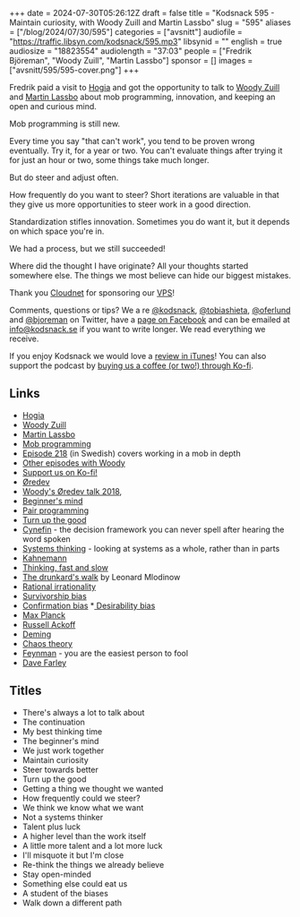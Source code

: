 +++
date = 2024-07-30T05:26:12Z
draft = false
title = "Kodsnack 595 - Maintain curiosity, with Woody Zuill and Martin Lassbo"
slug = "595"
aliases = ["/blog/2024/07/30/595"]
categories = ["avsnitt"]
audiofile = "https://traffic.libsyn.com/kodsnack/595.mp3"
libsynid = ""
english = true
audiosize = "18823554"
audiolength = "37:03"
people = ["Fredrik Björeman", "Woody Zuill", "Martin Lassbo"]
sponsor = []
images = ["avsnitt/595/595-cover.png"]
+++

Fredrik paid a visit to [Hogia](https://www.hogia.se/int/) and got the opportunity to talk to [Woody Zuill](https://woodyzuill.com/) and [Martin Lassbo](https://www.linkedin.com/in/martinlassbo/) about mob programming, innovation, and keeping an open and curious mind.

Mob programming is still new.

Every time you say "that can't work", you tend to be proven wrong eventually. Try it, for a year or two. You can't evaluate things after trying it for just an hour or two, some things take much longer.

But do steer and adjust often.

How frequently do you want to steer? Short iterations are valuable in that they give us more opportunities to steer work in a good direction.

Standardization stifles innovation. Sometimes you do want it, but it depends on which space you're in.

We had a process, but we still succeeded!

Where did the thought I have originate? All your thoughts started somewhere else. The things we most believe can hide our biggest mistakes.

Thank you [Cloudnet](http://www.cloudnet.se) for sponsoring our [VPS](http://en.wikipedia.org/wiki/Virtual_private_server)!

Comments, questions or tips? We a	re [@kodsnack](https://www.twitter.com/kodsnack), [@tobiashieta](https://www.twitter.com/tobiashieta), [@oferlund](https://twitter.com/oferlund) and [@bjoreman](https://www.twitter.com/bjoreman) on Twitter, have a [page on Facebook](https://www.facebook.com/kodsnack) and can be emailed at [info@kodsnack.se](mailto:info@kodsnack.se) if you want to write longer. We read everything we receive.

If you enjoy Kodsnack we would love a [review in iTunes](http://itunes.apple.com/se/podcast/kodsnack/id561631498?l=en)! You can also support the podcast by <a href="https://ko-fi.com/kodsnack" rel="payment">buying us a coffee (or two!) through Ko-fi</a>.

## Links ##
* [Hogia](https://www.hogia.se/int/)
* [Woody Zuill](https://woodyzuill.com/)
* [Martin Lassbo](https://www.linkedin.com/in/martinlassbo/)
* [Mob programming](https://en.wikipedia.org/wiki/Team_programming#Mob_programming)
* [Episode 218](https://kodsnack.se/218/) (in Swedish) covers working in a mob in depth
* [Other episodes with Woody](https://kodsnack.se/people/woody-zuill/)
* [Support us on Ko-fi!](https://ko-fi.com/kodsnack)
* [Øredev](https://oredev.org/)
* [Woody's Øredev talk 2018](https://www.youtube.com/watch?v=Y1u6Hzve6rk),
* [Beginner's mind](https://en.wikipedia.org/wiki/Shoshin)
* [Pair programming](https://en.wikipedia.org/wiki/Pair_programming)
* [Turn up the good](https://www.youtube.com/watch?v=Y1u6Hzve6rk)
* [Cynefin](https://en.wikipedia.org/wiki/Cynefin_framework) - the decision framework you can never spell after hearing the word spoken
* [Systems thinking](https://en.wikipedia.org/wiki/Systems_thinking) - looking at systems as a whole, rather than in parts
* [Kahnemann](https://en.wikipedia.org/wiki/Daniel_Kahneman)
* [Thinking, fast and slow](https://en.wikipedia.org/wiki/Thinking,_Fast_and_Slow)
* [The drunkard's walk](https://en.wikipedia.org/wiki/The_Drunkard's_Walk) by Leonard Mlodinow
* [Rational irrationality](https://en.wikipedia.org/wiki/Rational_irrationality)
* [Survivorship bias](https://en.wikipedia.org/wiki/Survivorship_bias)
* [Confirmation bias](https://en.wikipedia.org/wiki/Confirmation_bias)
*[ Desirability bias](https://en.wikipedia.org/wiki/Social-desirability_bias)
* [Max Planck](https://en.wikipedia.org/wiki/Max_Planck)
* [Russell Ackoff](https://www.youtube.com/watch?v=EbLh7rZ3rhU)
* [Deming](https://en.wikipedia.org/wiki/W._Edwards_Deming)
* [Chaos theory](https://en.wikipedia.org/wiki/Chaos_theory)
* [Feynman](https://en.wikipedia.org/wiki/Richard_Feynman) - you are the easiest person to fool
* [Dave Farley](http://www.davefarley.net/)

## Titles ##
* There's always a lot to talk about
* The continuation
* My best thinking time
* The beginner's mind
* We just work together
* Maintain curiosity
* Steer towards better
* Turn up the good
* Getting a thing we thought we wanted
* How frequently could we steer?
* We think we know what we want
* Not a systems thinker
* Talent plus luck
* A higher level than the work itself
* A little more talent and a lot more luck
* I'll misquote it but I'm close
* Re-think the things we already believe
* Stay open-minded
* Something else could eat us
* A student of the biases
* Walk down a different path
